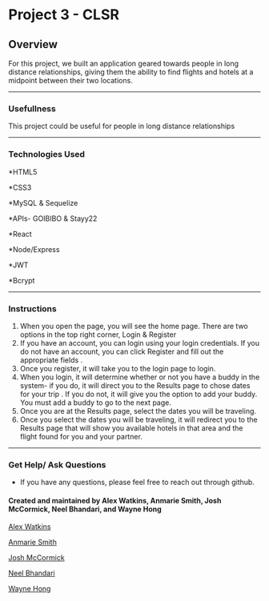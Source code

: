 # Project 3 - CLSR

## Overview
For this project, we built an application geared towards people in long distance relationships, giving them the ability to find flights and hotels at a midpoint between their two locations.
- - - 
### Usefullness 
This project could be useful for people in long distance relationships
- - - 
### Technologies Used
*HTML5

*CSS3

*MySQL & Sequelize

*APIs- GOIBIBO & Stayy22

*React

*Node/Express

*JWT

*Bcrypt
- - - 
### Instructions
1. When you open the page, you will see the home page. There are two options in the top right corner, Login  & Register
3. If you have an account, you can login using your login credentials. If you do not have an account, you can click Register and fill out the appropriate fields . 
4. Once you register, it will take you to the login page to login. 
5. When you login, it will determine whether or not you have a buddy in the system- if you do, it will direct you to the Results page to chose dates for your trip . If you do not, it will give you the option to add your buddy. You must add a buddy to go to the next page. 
6. Once you are at the Results page, select the dates you will be traveling. 
7. Once you select the dates you will be traveling, it will redirect you to the Results page that will show you available hotels in that area and the flight found for you and your partner. 
- - - 
### Get Help/ Ask Questions
* If you have any questions, please feel free to reach out through github.
#### Created and maintained by Alex Watkins, Anmarie Smith, Josh McCormick, Neel Bhandari, and Wayne Hong 
[Alex Watkins](https://afw821.github.io/Portfolio-Website/)

[Anmarie Smith](https://afw821.github.io/Portfolio-Website/)

[Josh McCormick](https://jtmccormick18.github.io/)

[Neel Bhandari](https://neelbhandari.me)

[Wayne Hong](https://sukjunehong.com/)

